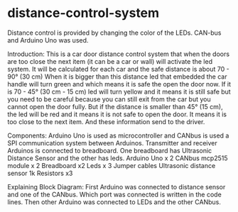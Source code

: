 # distance-control-system
Distance control is provided by changing the color of the LEDs. CAN-bus and Arduino Uno was used.

Introduction:
This is a car door distance control system that when the doors are too close the next item (it can be a car or wall) will activate the led system. It will be calculated for each car and the safe distance is about 70 - 90° (30 cm) When it is bigger than this distance led that embedded the car handle will turn green and which means it is safe the open the door now. If it is 70 - 45° (30 cm - 15 cm) led will turn yellow and it means it is still safe but you need to be careful because you can still exit from the car but you cannot open the door fully. But if the distance is smaller than 45° (15 cm), the led will be red and it means it is not safe to open the door. It means it is too close to the next item. And these information send to the driver.

Components:
Arduino Uno is used as microcontroller and CANbus is used a SPI communication system between Arduinos. Transmitter and receiver Arduinos is connected to breadboard. One breadboard has Ultrasonic Distance Sensor and the other has leds.
Arduino Uno x 2 
CANbus mcp2515 module x 2 
Breadboard x2
Leds x 3 
Jumper cables
Ultrasonic distance sensor 
1k Resistors x3

Explaining Block Diagram:
First Arduino was connected to distance sensor and one of the CANbus. Which port was connected is written in the code lines. Then other Arduino was connected to LEDs and the other CANbus.
